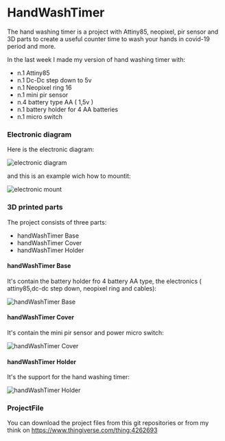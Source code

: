 # HandWashTimer
The hand washing timer is a project with Attiny85, neopixel, pir sensor and 3D parts to create a useful counter time to wash your hands in covid-19 period and more.

In the last week I made my version of hand washing timer with:

- n.1 Attiny85
- n.1 Dc-Dc step down to 5v
- n.1 Neopixel ring 16
- n.1 mini pir sensor
- n.4 battery type AA ( 1,5v )
- n.1 battery holder for 4 AA batteries
- n.1 micro switch

### Electronic diagram

Here is the electronic diagram:

![electronic diagram]("https://github.com/Mauroalfieri/HandWashTimer/images/HandWashTimercircuit.jpg" "electronic diagram")

and this is an example wich how to mountit:

![electronic mount]("https://github.com/Mauroalfieri/HandWashTimer/images/HandWashTimercircuitmounted.jpg" "electronic mount")

### 3D printed parts

The project consists of three parts:

- handWashTimer Base
- handWashTimer Cover
- handWashTimer Holder

#### handWashTimer Base

It's contain the battery holder fro 4 battery AA type, the electronics ( attiny85,dc-dc step down, neopixel ring and cables):

![handWashTimer Base]("https://github.com/Mauroalfieri/HandWashTimer/images/handWashTimerBase.png" "handWashTimer Base")

#### handWashTimer Cover

It's contain the mini pir sensor and power micro switch:

![handWashTimer Cover]("https://github.com/Mauroalfieri/HandWashTimer/images/handWashTimerCover.png" "handWashTimer Cover")

#### handWashTimer Holder

It's the support for the hand washing timer:

![handWashTimer Holder]("https://github.com/Mauroalfieri/HandWashTimer/images/handWashTimerHolder.png" "handWashTimer Holder")

### ProjectFile

You can download the project files from this git repositories or from my think on https://www.thingiverse.com/thing:4262693
